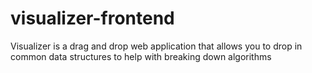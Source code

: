 # visualizer-frontend
Visualizer is a drag and drop web application that allows you to drop in common data structures to help with breaking down algorithms 
